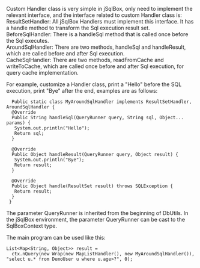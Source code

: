 Custom Handler class is very simple in jSqlBox, only need to implement the relevant interface, and the interface related to custom Handler class is:  
ResultSetHandler: All jSqlBox Handlers must implement this interface. It has a handle method to transform the Sql execution result set.  
BeforeSqlHandler: There is a handleSql method that is called once before the Sql executes.  
AroundSqlHandler: There are two methods, handleSql and handleResult, which are called before and after Sql execution.  
CacheSqlHandler: There are two methods, readFromCache and writeToCache, which are called once before and after Sql execution, for query cache implementation.  

For example, customize a Handler class, print a "Hello" before the SQL execution, print "Bye" after the end, examples are as follows:  
```
  Public static class MyAroundSqlHandler implements ResultSetHandler, AroundSqlHandler {
  @Override
  Public String handleSql(QueryRunner query, String sql, Object... params) {
   System.out.println("Hello");
   Return sql;
  }

  @Override
  Public Object handleResult(QueryRunner query, Object result) {
   System.out.println("Bye");
   Return result;
  }

  @Override
  Public Object handle(ResultSet result) throws SQLException {
   Return result;
  }
 }
```
The parameter QueryRunner is inherited from the beginning of DbUtils. In the jSqlBox environment, the parameter QueryRunner can be cast to the SqlBoxContext type.  

The main program can be used like this:  
```
List<Map<String, Object>> result =
  ctx.nQuery(new Wrap(new MapListHandler(), new MyAroundSqlHandler()),
"select u.* from DemoUser u where u.age>?", 0);